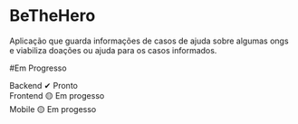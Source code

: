# BeTheHero
Aplicação que guarda informações de casos de ajuda sobre algumas ongs e viabiliza doações ou ajuda para os casos informados.

#Em Progresso

Backend   ✔ Pronto <br>
Frontend  🟡 Em progesso<br>
Mobile    🟡 Em progesso<br>

